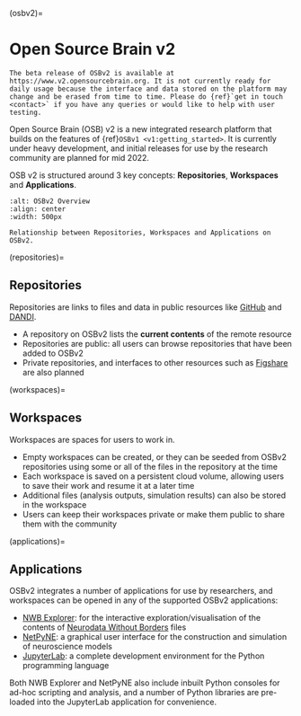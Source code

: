 (osbv2)=
# Open Source Brain v2

```{admonition} OSBv2 is under active development
The beta release of OSBv2 is available at https://www.v2.opensourcebrain.org. It is not currently ready for daily usage because the interface and data stored on the platform may change and be erased from time to time. Please do {ref}`get in touch <contact>` if you have any queries or would like to help with user testing.
```

Open Source Brain (OSB) v2 is a new integrated research platform that builds on the features of {ref}`OSBv1 <v1:getting_started>`.
It is currently under heavy development, and initial releases for use by the research community are planned for mid 2022.

OSB v2 is structured around 3 key concepts: **Repositories**, **Workspaces** and **Applications**.

```{figure} ../images/OSBv2Overview.png
:alt: OSBv2 Overview
:align: center
:width: 500px

Relationship between Repositories, Workspaces and Applications on OSBv2.

```

(repositories)=
## Repositories

Repositories are links to files and data in public resources like [GitHub](https://github.com) and [DANDI](https://gui.dandiarchive.org).

- A repository on OSBv2 lists the **current contents** of the remote resource
- Repositories are public: all users can browse repositories that have been added to OSBv2
- Private repositories, and interfaces to other resources such as [Figshare](https://figshare.com/) are also planned

(workspaces)=
## Workspaces

Workspaces are spaces for users to work in.

- Empty workspaces can be created, or they can be seeded from OSBv2 repositories using some or all of the files in the repository at the time
- Each workspace is saved on a persistent cloud volume, allowing users to save their work and resume it at a later time
- Additional files (analysis outputs, simulation results) can also be stored in the workspace
- Users can keep their workspaces private or make them public to share them with the community

(applications)=
## Applications

OSBv2 integrates a number of applications for use by researchers, and workspaces can be opened in any of the supported OSBv2 applications:

- [NWB Explorer](https://nwbexplorer.opensourcebrain.org): for the interactive exploration/visualisation of the contents of [Neurodata Without Borders](https://nwb.org) files
- [NetPyNE](https://netpyne.org): a graphical user interface for the construction and simulation of neuroscience models
- [JupyterLab](https://jupyterlab.readthedocs.io/en/latest/): a complete development environment for the Python programming language

Both NWB Explorer and NetPyNE also include inbuilt Python consoles for ad-hoc scripting and analysis, and a number of Python libraries are pre-loaded into the JupyterLab application for convenience.
